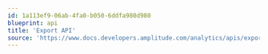 ```yaml
---
id: 1a113ef9-06ab-4fa0-b050-6ddfa980d980
blueprint: api
title: 'Export API'
source: 'https://www.docs.developers.amplitude.com/analytics/apis/export-api/'
---
```


